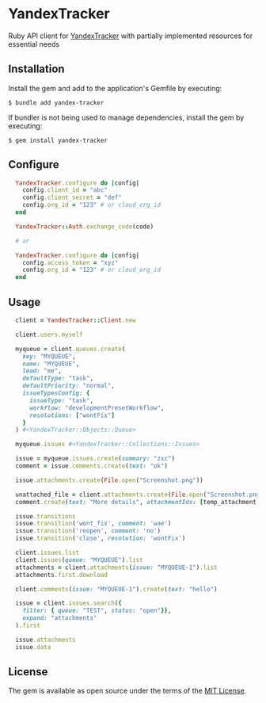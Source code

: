 # YandexTracker

Ruby API client for [YandexTracker](https://yandex.cloud/en-ru/docs/tracker/about-api) with partially implemented resources for essential needs

## Installation

Install the gem and add to the application's Gemfile by executing:

    $ bundle add yandex-tracker

If bundler is not being used to manage dependencies, install the gem by executing:

    $ gem install yandex-tracker

## Configure

```ruby
  YandexTracker.configure do |config|
    config.client_id = "abc"
    config.client_secret = "def"
    config.org_id = "123" # or cloud_org_id
  end

  YandexTracker::Auth.exchange_code(code)

  # or

  YandexTracker.configure do |config|
    config.access_token = "xyz"
    config.org_id = "123" # or cloud_org_id
  end
```

## Usage

```ruby
  client = YandexTracker::Client.new

  client.users.myself

  myqueue = client.queues.create(
    key: "MYQUEUE",
    name: "MYQUEUE",
    lead: "me",
    defaultType: "task",
    defaultPriority: "normal",
    issueTypesConfig: {
      issueType: "task",
      workflow: "developmentPresetWorkflow",
      resolutions: ["wontFix"]
    }
  ) #<YandexTracker::Objects::Queue>

  myqueue.issues #<YandexTracker::Collections::Issues>

  issue = myqueue.issues.create(summary: "zxc")
  comment = issue.comments.create(text: "ok")

  issue.attachments.create(File.open("Screenshot.png"))

  unattached_file = client.attachments.create(File.open("Screenshot.png"))
  comment.create(text: "More details", attachmentIds: [temp_attachment.id])

  issue.transitions
  issue.transition('wont_fix', comment: 'wae')
  issue.transition('reopen', comment: 'no')
  issue.transition('close', resolution: 'wontFix')

  client.issues.list
  client.issues(queue: "MYQUEUE").list
  attachments = client.attachments(issue: "MYQUEUE-1").list
  attachments.first.download

  client.comments(issue: "MYQUEUE-1").create(text: "hello")

  issue = client.issues.search({
    filter: { queue: "TEST", status: "open"}},
    expand: "attachments"
  ).first

  issue.attachments
  issue.data
```

## License

The gem is available as open source under the terms of the [MIT License](https://opensource.org/licenses/MIT).
